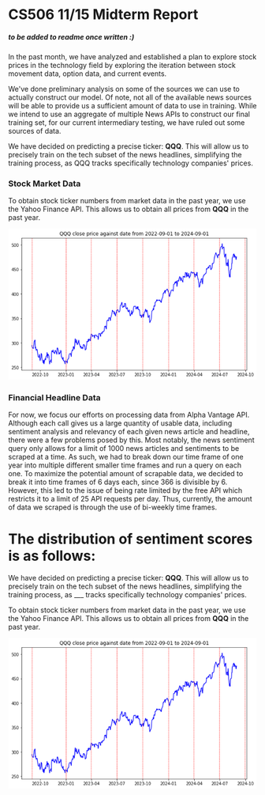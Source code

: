 # CS506 11/15 Midterm Report

##### to be added to readme once written :)

In the past month, we have analyzed and established a plan to explore stock prices in the technology field by exploring the iteration between stock movement data, option data, and current events.

We've done preliminary analysis on some of the sources we can use to actually construct our model. Of note, not all of the available news sources will be able to provide us a sufficient amount of data to use in training. While we intend to use an aggregate of multiple News APIs to construct our final training set, for our current intermediary testing, we have ruled out some sources of data.

We have decided on predicting a precise ticker: **QQQ**. This will allow us to precisely train on the tech subset of the news headlines, simplifying the training process, as QQQ tracks specifically technology companies' prices.

### Stock Market Data

To obtain stock ticker numbers from market data in the past year, we use the Yahoo Finance API. This allows us to obtain all prices from **QQQ** in the past year.

![Market Data](./plots/QQQ_price.png)

### Financial Headline Data

For now, we focus our efforts on processing data from Alpha Vantage API. Although each call gives us a large quantity of usable data, including sentiment analysis and relevancy of each given news article and headline, there were a few problems posed by this. Most notably, the news sentiment query only allows for a limit of 1000 news articles and sentiments to be scraped at a time. As such, we had to break down our time frame of one year into multiple different smaller time frames and run a query on each one. To maximize the potential amount of scrapable data, we decided to break it into time frames of 6 days each, since 366 is divisible by 6. However, this led to the issue of being  rate limited by the free API which restricts it to a limit of 25 API requests per day. Thus, currently, the amount of data we scraped is through the use of bi-weekly time frames. 

The distribution of sentiment scores is as follows:
=======
We have decided on predicting a precise ticker: **QQQ**. This will allow us to precisely train on the tech subset of the news headlines, simplifying the training process, as \_\_\_ tracks specifically technology companies' prices.

To obtain stock ticker numbers from market data in the past year, we use the Yahoo Finance API. This allows us to obtain all prices from **QQQ** in the past year.

![alt text](./plots/QQQ_price.png)
